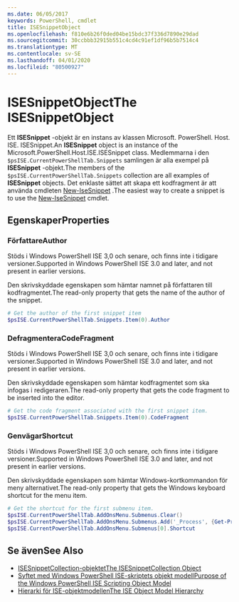 ```yaml
---
ms.date: 06/05/2017
keywords: PowerShell, cmdlet
title: ISESnippetObject
ms.openlocfilehash: f810e6b26f0ded04be15bdc37f336d7890e29dad
ms.sourcegitcommit: 30ccbbb32915b551c4cd4c91ef1df96b5b7514c4
ms.translationtype: MT
ms.contentlocale: sv-SE
ms.lasthandoff: 04/01/2020
ms.locfileid: "80500927"
---
```

# <a name="the-isesnippetobject"></a><span data-ttu-id="d248f-103">ISESnippetObject</span><span class="sxs-lookup"><span data-stu-id="d248f-103">The ISESnippetObject</span></span>

<span data-ttu-id="d248f-104">Ett **ISESnippet** -objekt är en instans av klassen Microsoft. PowerShell. Host. ISE. ISESnippet.</span><span class="sxs-lookup"><span data-stu-id="d248f-104">An **ISESnippet** object is an instance of the Microsoft.PowerShell.Host.ISE.ISESnippet class.</span></span> <span data-ttu-id="d248f-105">Medlemmarna i den `$psISE.CurrentPowerShellTab.Snippets` samlingen är alla exempel på **ISESnippet** -objekt.</span><span class="sxs-lookup"><span data-stu-id="d248f-105">The members of the `$psISE.CurrentPowerShellTab.Snippets` collection are all examples of **ISESnippet** objects.</span></span> <span data-ttu-id="d248f-106">Det enklaste sättet att skapa ett kodfragment är att använda cmdleten [New-IseSnippet](/powershell/module/ISE/New-IseSnippet) .</span><span class="sxs-lookup"><span data-stu-id="d248f-106">The easiest way to create a snippet is to use the [New-IseSnippet](/powershell/module/ISE/New-IseSnippet) cmdlet.</span></span>

## <a name="properties"></a><span data-ttu-id="d248f-107">Egenskaper</span><span class="sxs-lookup"><span data-stu-id="d248f-107">Properties</span></span>

### <a name="author"></a><span data-ttu-id="d248f-108">Författare</span><span class="sxs-lookup"><span data-stu-id="d248f-108">Author</span></span>

<span data-ttu-id="d248f-109">Stöds i Windows PowerShell ISE 3,0 och senare, och finns inte i tidigare versioner.</span><span class="sxs-lookup"><span data-stu-id="d248f-109">Supported in Windows PowerShell ISE 3.0 and later, and not present in earlier versions.</span></span>

<span data-ttu-id="d248f-110">Den skrivskyddade egenskapen som hämtar namnet på författaren till kodfragmentet.</span><span class="sxs-lookup"><span data-stu-id="d248f-110">The read-only property that gets the name of the author of the snippet.</span></span>

```powershell
# Get the author of the first snippet item
$psISE.CurrentPowerShellTab.Snippets.Item(0).Author
```

### <a name="codefragment"></a><span data-ttu-id="d248f-111">Defragmentera</span><span class="sxs-lookup"><span data-stu-id="d248f-111">CodeFragment</span></span>

<span data-ttu-id="d248f-112">Stöds i Windows PowerShell ISE 3,0 och senare, och finns inte i tidigare versioner.</span><span class="sxs-lookup"><span data-stu-id="d248f-112">Supported in Windows PowerShell ISE 3.0 and later, and not present in earlier versions.</span></span>

<span data-ttu-id="d248f-113">Den skrivskyddade egenskapen som hämtar kodfragmentet som ska infogas i redigeraren.</span><span class="sxs-lookup"><span data-stu-id="d248f-113">The read-only property that gets the code fragment to be inserted into the editor.</span></span>

```powershell
# Get the code fragment associated with the first snippet item.
$psISE.CurrentPowerShellTab.Snippets.Item(0).CodeFragment
```

### <a name="shortcut"></a><span data-ttu-id="d248f-114">Genvägar</span><span class="sxs-lookup"><span data-stu-id="d248f-114">Shortcut</span></span>

<span data-ttu-id="d248f-115">Stöds i Windows PowerShell ISE 3,0 och senare, och finns inte i tidigare versioner.</span><span class="sxs-lookup"><span data-stu-id="d248f-115">Supported in Windows PowerShell ISE 3.0 and later, and not present in earlier versions.</span></span>

<span data-ttu-id="d248f-116">Den skrivskyddade egenskapen som hämtar Windows-kortkommandon för meny alternativet.</span><span class="sxs-lookup"><span data-stu-id="d248f-116">The read-only property that gets the Windows keyboard shortcut for the menu item.</span></span>

```powershell
# Get the shortcut for the first submenu item.
$psISE.CurrentPowerShellTab.AddOnsMenu.Submenus.Clear()
$psISE.CurrentPowerShellTab.AddOnsMenu.Submenus.Add('_Process', {Get-Process}, 'Alt+P')
$psISE.CurrentPowerShellTab.AddOnsMenu.Submenus[0].Shortcut
```

## <a name="see-also"></a><span data-ttu-id="d248f-117">Se även</span><span class="sxs-lookup"><span data-stu-id="d248f-117">See Also</span></span>

- [<span data-ttu-id="d248f-118">ISESnippetCollection-objektet</span><span class="sxs-lookup"><span data-stu-id="d248f-118">The ISESnippetCollection Object</span></span>](The-ISESnippetCollection-Object.md)
- [<span data-ttu-id="d248f-119">Syftet med Windows PowerShell ISE-skriptets objekt modell</span><span class="sxs-lookup"><span data-stu-id="d248f-119">Purpose of the Windows PowerShell ISE Scripting Object Model</span></span>](purpose-of-the-windows-powershell-ise-scripting-object-model.md)
- [<span data-ttu-id="d248f-120">Hierarki för ISE-objektmodellen</span><span class="sxs-lookup"><span data-stu-id="d248f-120">The ISE Object Model Hierarchy</span></span>](The-ISE-Object-Model-Hierarchy.md)
